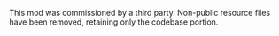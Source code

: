 This mod was commissioned by a third party. Non-public resource files have been removed, retaining only the codebase portion.
